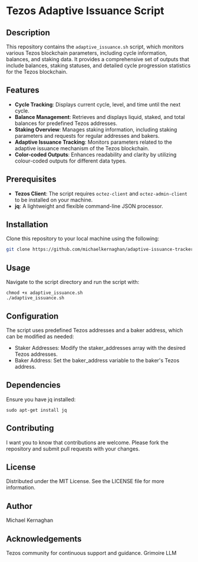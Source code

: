 # Tezos Adaptive Issuance Script

## Description
This repository contains the `adaptive_issuance.sh` script, which monitors various Tezos blockchain parameters, including cycle information, balances, and staking data. It provides a comprehensive set of outputs that include balances, staking statuses, and detailed cycle progression statistics for the Tezos blockchain.

## Features
- **Cycle Tracking**: Displays current cycle, level, and time until the next cycle.
- **Balance Management**: Retrieves and displays liquid, staked, and total balances for predefined Tezos addresses.
- **Staking Overview**: Manages staking information, including staking parameters and requests for regular addresses and bakers.
- **Adaptive Issuance Tracking**: Monitors parameters related to the adaptive issuance mechanism of the Tezos blockchain.
- **Color-coded Outputs**: Enhances readability and clarity by utilizing colour-coded outputs for different data types.

## Prerequisites
- **Tezos Client**: The script requires `octez-client` and `octez-admin-client` to be installed on your machine.
- **jq**: A lightweight and flexible command-line JSON processor.

## Installation
Clone this repository to your local machine using the following:
```sh
git clone https://github.com/michaelkernaghan/adaptive-issuance-tracker
```
## Usage
Navigate to the script directory and run the script with:
```
chmod +x adaptive_issuance.sh
./adaptive_issuance.sh
```
## Configuration
The script uses predefined Tezos addresses and a baker address, which can be modified as needed:

- Staker Addresses: Modify the staker_addresses array with the desired Tezos addresses.
- Baker Address: Set the baker_address variable to the baker's Tezos address.

## Dependencies
Ensure you have jq installed:
```
sudo apt-get install jq
```

## Contributing
I want you to know that contributions are welcome. Please fork the repository and submit pull requests with your changes.

## License
Distributed under the MIT License. See the LICENSE file for more information.

## Author
Michael Kernaghan

## Acknowledgements
Tezos community for continuous support and guidance.
Grimoire LLM
